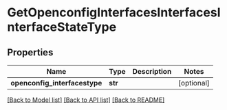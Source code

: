 # GetOpenconfigInterfacesInterfacesInterfaceStateType

## Properties
Name | Type | Description | Notes
------------ | ------------- | ------------- | -------------
**openconfig_interfacestype** | **str** |  | [optional] 

[[Back to Model list]](../README.md#documentation-for-models) [[Back to API list]](../README.md#documentation-for-api-endpoints) [[Back to README]](../README.md)


